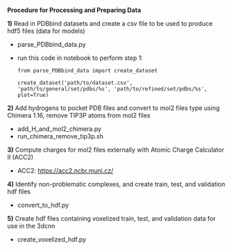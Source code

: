 **Procedure for Processing and Preparing Data**

**1)** Read in PDBbind datasets and create a csv file to be used to produce hdf5 files (data for models)
  - parse_PDBbind_data.py
  - run this code in notebook to perform step 1:
        
        from parse_PDBbind_data import create_dataset
        
        create_dataset('path/to/dataset.csv', 'path/to/general/set/pdbs/%s', 'path/to/refined/set/pdbs/%s', plot=True)
        
        
**2)** Add hydrogens to pocket PDB files and convert to mol2 files type using Chimera 1.16, remove TIP3P atoms from mol2 files
  - add_H_and_mol2_chimera.py
  - run_chimera_remove_tip3p.sh
  
**3)** Compute charges for mol2 files externally with Atomic Charge Calculator II (ACC2)
  - ACC2: <https://acc2.ncbr.muni.cz/>
   
**4)** Identify non-problematic complexes, and create train, test, and validation hdf files
  - convert_to_hdf.py
  
**5)** Create hdf files containing voxelized train, test, and validation data for use in the 3dcnn
  - create_voxelized_hdf.py

